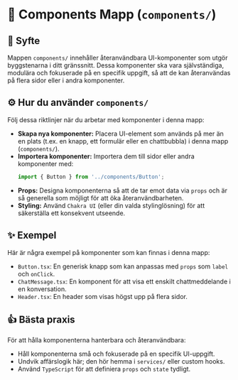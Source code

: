 # 🧱 Components Mapp (`components/`)

## 🎯 Syfte

Mappen `components/` innehåller återanvändbara UI-komponenter som utgör byggstenarna i ditt gränssnitt. Dessa komponenter ska vara självständiga, modulära och fokuserade på en specifik uppgift, så att de kan återanvändas på flera sidor eller i andra komponenter.

## ⚙️ Hur du använder `components/`

Följ dessa riktlinjer när du arbetar med komponenter i denna mapp:

*   **Skapa nya komponenter:** Placera UI-element som används på mer än en plats (t.ex. en knapp, ett formulär eller en chattbubbla) i denna mapp (`components/`).
*   **Importera komponenter:** Importera dem till sidor eller andra komponenter med:
    ```typescript
    import { Button } from '../components/Button';
    ```
*   **Props:** Designa komponenterna så att de tar emot data via `props` och är så generella som möjligt för att öka återanvändbarheten.
*   **Styling:** Använd `Chakra UI` (eller din valda stylinglösning) för att säkerställa ett konsekvent utseende.

## ✨ Exempel

Här är några exempel på komponenter som kan finnas i denna mapp:

*   `Button.tsx`: En generisk knapp som kan anpassas med `props` som `label` och `onClick`.
*   `ChatMessage.tsx`: En komponent för att visa ett enskilt chattmeddelande i en konversation.
*   `Header.tsx`: En header som visas högst upp på flera sidor.

## 👍 Bästa praxis

För att hålla komponenterna hanterbara och återanvändbara:

*   Håll komponenterna små och fokuserade på en specifik UI-uppgift.
*   Undvik affärslogik här; den hör hemma i `services/` eller custom hooks.
*   Använd `TypeScript` för att definiera `props` och `state` tydligt.